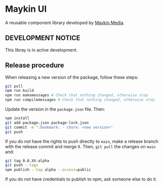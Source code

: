 # Maykin UI

A reusable component library developed by [Maykin Media](https://www.maykinmedia.nl).


## DEVELOPMENT NOTICE

This libray is in active development.

## Release procedure

When releasing a new version of the package, follow these steps:

```bash
git pull
npm run build
npm run makemessages # Check that nothing changed, otherwise stop
npm run compilemessages # Check that nothing changed, otherwise stop
```
Update the version in the `package.json` file. Then:

```bash
npm install
git add package.json package-lock.json
git commit -m ":bookmark: - chore: <new version>"
git push
```

If you do not have the rights to push directly to `main`, make a release branch with the
release commit and merge it. Then, `git pull` the changes on `main` and:

```bash
git tag 0.0.XX-alpha
git push --tags
npm publish --tag alpha --access=public
```

If you do not have credentials to publish to npm, ask someone else to do it.
